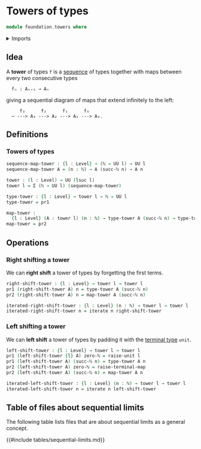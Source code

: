 # Towers of types

```agda
module foundation.towers where
```

<details><summary>Imports</summary>

```agda
open import elementary-number-theory.addition-natural-numbers
open import elementary-number-theory.natural-numbers

open import foundation.dependent-pair-types
open import foundation.iterating-functions
open import foundation.unit-type
open import foundation.universe-levels

open import foundation-core.function-types
```

</details>

## Idea

A **tower** of types `f` is a [sequence](foundation.sequences.md) of types
together with maps between every two consecutive types

```text
  fₙ : Aₙ₊₁ → Aₙ
```

giving a sequential diagram of maps that extend infinitely to the left:

```text
     f₃      f₂      f₁      f₀
  ⋯ ---> A₃ ---> A₂ ---> A₁ ---> A₀.
```

## Definitions

### Towers of types

```agda
sequence-map-tower : {l : Level} → (ℕ → UU l) → UU l
sequence-map-tower A = (n : ℕ) → A (succ-ℕ n) → A n

tower : (l : Level) → UU (lsuc l)
tower l = Σ (ℕ → UU l) (sequence-map-tower)

type-tower : {l : Level} → tower l → ℕ → UU l
type-tower = pr1

map-tower :
  {l : Level} (A : tower l) (n : ℕ) → type-tower A (succ-ℕ n) → type-tower A n
map-tower = pr2
```

## Operations

### Right shifting a tower

We can **right shift** a tower of types by forgetting the first terms.

```agda
right-shift-tower : {l : Level} → tower l → tower l
pr1 (right-shift-tower A) n = type-tower A (succ-ℕ n)
pr2 (right-shift-tower A) n = map-tower A (succ-ℕ n)

iterated-right-shift-tower : {l : Level} (n : ℕ) → tower l → tower l
iterated-right-shift-tower n = iterate n right-shift-tower
```

### Left shifting a tower

We can **left shift** a tower of types by padding it with the
[terminal type](foundation.unit-type.md) `unit`.

```agda
left-shift-tower : {l : Level} → tower l → tower l
pr1 (left-shift-tower {l} A) zero-ℕ = raise-unit l
pr1 (left-shift-tower A) (succ-ℕ n) = type-tower A n
pr2 (left-shift-tower A) zero-ℕ = raise-terminal-map
pr2 (left-shift-tower A) (succ-ℕ n) = map-tower A n

iterated-left-shift-tower : {l : Level} (n : ℕ) → tower l → tower l
iterated-left-shift-tower n = iterate n left-shift-tower
```

## Table of files about sequential limits

The following table lists files that are about sequential limits as a general
concept.

{{#include tables/sequential-limits.md}}

